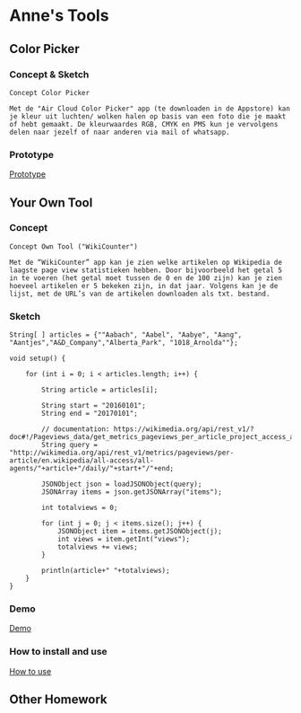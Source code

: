 # Anne's Tools

## Color Picker

### Concept & Sketch
```
Concept Color Picker

Met de "Air Cloud Color Picker" app (te downloaden in de Appstore) kan je kleur uit luchten/ wolken halen op basis van een foto die je maakt of hebt gemaakt. De kleurwaardes RGB, CMYK en PMS kun je vervolgens delen naar jezelf of naar anderen via mail of whatsapp.  

```

### Prototype

[Prototype](Prototype_Color_Picker.pdf)

## Your Own Tool

### Concept

```
Concept Own Tool ("WikiCounter")

Met de “WikiCounter” app kan je zien welke artikelen op Wikipedia de laagste page view statistieken hebben. Door bijvoorbeeld het getal 5 in te voeren (het getal moet tussen de 0 en de 100 zijn) kan je zien hoeveel artikelen er 5 bekeken zijn, in dat jaar. Volgens kan je de lijst, met de URL’s van de artikelen downloaden als txt. bestand.  

```

### Sketch

```
String[ ] articles = {""Aabach", "Aabel", "Aabye", "Aang", "Aantjes","A&D_Company","Alberta_Park", "1018_Arnolda""};

void setup() {

    for (int i = 0; i < articles.length; i++) {

        String article = articles[i];

        String start = "20160101"; 
        String end = "20170101"; 

        // documentation: https://wikimedia.org/api/rest_v1/?doc#!/Pageviews_data/get_metrics_pageviews_per_article_project_access_agent_article_granularity_start_end
        String query = "http://wikimedia.org/api/rest_v1/metrics/pageviews/per-article/en.wikipedia/all-access/all-agents/"+article+"/daily/"+start+"/"+end;

        JSONObject json = loadJSONObject(query);
        JSONArray items = json.getJSONArray("items");

        int totalviews = 0;

        for (int j = 0; j < items.size(); j++) {
            JSONObject item = items.getJSONObject(j);
            int views = item.getInt("views");
            totalviews += views;
        }

        println(article+" "+totalviews);
    }
}

```

### Demo

[Demo](Demo_WikiCounter.pdf)

### How to install and use

[How to use](Use_WikiCounter_.mp4)

## Other Homework

